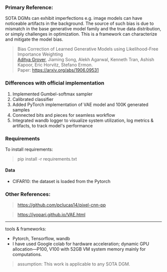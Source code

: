 ### Primary Reference:
SOTA DGMs can exhibit imperfections e.g. image models can have noticeable artifacts in the background. The source of such bias is due to mismatch in the base generative model family and the true data distribution, or simply challenges in optimization. This is a framework can characterize and mitigate the model bias.

> Bias Correction of Learned Generative Models using Likelihood-Free Importance Weighting  
> [Aditya Grover](https://aditya-grover.github.io), Jiaming Song, Alekh Agarwal, Kenneth Tran, Ashish Kapoor, Eric Horvitz, Stefano Ermon.  
> Paper: https://arxiv.org/abs/1906.09531  

### Differences with official implementation
1. Implemented Gumbel-softmax sampler
2. Calibrated classifier
2. Added PyTorch implementation of VAE model and 100K generated samples
2. Connected bits and pieces for seamless workflow 
2. Integrated wandb logger to visualize system utilization, log metrics & artifacts, to track model's performance

### Requirements
To install requirements:
> pip install -r requirements.txt

#### Data
* CIFAR10: the dataset is loaded from the Pytorch 

### Other References:
> https://github.com/pclucas14/pixel-cnn-pp

> https://jyopari.github.io/VAE.html
---
tools & frameworks:
* Pytorch, Tensorflow, wandb
* I have used Google colab for hardware acceleration; dynamic GPU allocation—P100, V100 with 52GB VM system memory mainly for computations.

> assumption: This work is applicable to any SOTA DGM.
